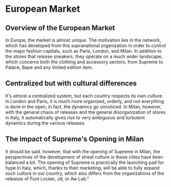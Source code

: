# European Market

## Overview of the European Market
In Europe, the market is almost unique. The motivation lies in the network, which has developed from this supranational organization in order to control the major fashion capitals, such as Paris, London, and Milan. In addition to the stores that release sneakers, they operate on a much wider landscape, which concerns both the clothing and accessory sectors, from Supreme to Palace, Bape and any limited edition item.

## Centralized but with cultural differences
It's almost a centralized system, but each country respects its own culture. In London and Paris, it is much more organized, orderly, and not everything is done in the open, in fact, the dynamics go unnoticed. In Milan, however, with the general chaos of releases and the general disorganization of stores in Italy, it automatically gives rise to very ambiguous and turbulent dynamics during the various releases.

## The impact of Supreme's Opening in Milan
It should be said, however, that with the opening of Supreme in Milan, the perspectives of the development of street culture in these cities have been balanced a bit. The opening of Supreme is practically the launching pad for hype in Italy, which, thanks to their marketing, will be able to fully expand such culture in our country, which also differs from the organizations of the releases of Foot Locker, Jd, or Aw Lab."